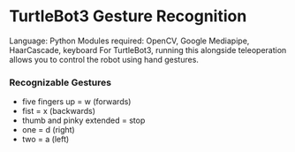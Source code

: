 # TurtleBot3 Gesture Recognition

Language: Python
Modules required: OpenCV, Google Mediapipe, HaarCascade, keyboard
For TurtleBot3, running this alongside teleoperation allows you to control the robot using hand gestures.

### Recognizable Gestures
- five fingers up = w (forwards)
- fist = x (backwards)
- thumb and pinky extended = stop
- one = d (right)
- two = a (left)

